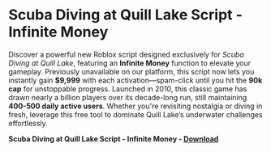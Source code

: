<h1>Scuba Diving at Quill Lake Script - Infinite Money</h1>

Discover a powerful new Roblox script designed exclusively for *Scuba Diving at Quill Lake*, featuring an **Infinite Money** function to elevate your gameplay. Previously unavailable on our platform, this script now lets you instantly gain **$9,999** with each activation—spam-click until you hit the **90k cap** for unstoppable progress. Launched in 2010, this classic game has drawn nearly a billion players over its decade-long run, still maintaining **400-500 daily active users**. Whether you're revisiting nostalgia or diving in fresh, leverage this free tool to dominate Quill Lake’s underwater challenges effortlessly.

**Scuba Diving at Quill Lake Script - Infinite Money - [Download](https://www.dlgram.com/public/files/api.php?shortened=thCQD3)**


